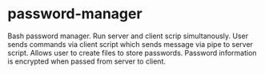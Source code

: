 # password-manager

Bash password manager. 
Run server and client scrip simultanously. 
User sends commands via client script which sends message via pipe to server script.
Allows user to create files to store passwords.
Password information is encrypted when passed from server to client.
